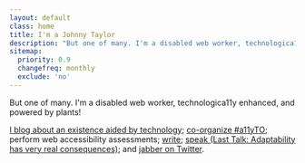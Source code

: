 ```yaml
---
layout: default
class: home
title: I'm a Johnny Taylor
description: "But one of many. I'm a disabled web worker, technologica11y enhanced and powered by plants!"
sitemap:
  priority: 0.9
  changefreq: monthly
  exclude: 'no'
---
```


<p class="intro">But one of many. I'm a disabled web worker, technologica11y enhanced, and powered by plants!</p>

[I blog about an existence aided by technology](https://abledaccess.com); [co-organize #a11yTO](http://a11yto.com); perform web accessibility assessments; [write](http://simplyaccessible.com/article/being-disabled-can-be-lame/); [speak (Last Talk: Adaptability has very real consequences)](http://accessconf.ca/sessions/); and [jabber on Twitter](https://twitter.com/abledaccess).
